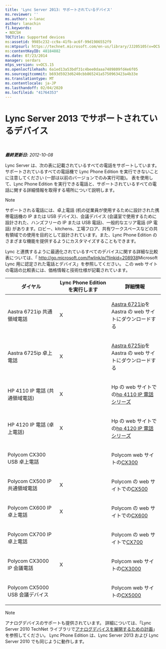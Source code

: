 ```yaml
---
title: 'Lync Server 2013: サポートされているデバイス'
ms.reviewer: ''
ms.author: v-lanac
author: lanachin
f1.keywords:
- NOCSH
TOCTitle: Supported devices
ms:assetid: 9985c232-cc9a-41fb-ac6f-99d1986552f9
ms:mtpsurl: https://technet.microsoft.com/en-us/library/JJ205105(v=OCS.15)
ms:contentKeyID: 48184882
ms.date: 07/23/2014
manager: serdars
mtps_version: v=OCS.15
ms.openlocfilehash: 6a1ed13a53bdf31c4bee0daaa7489809fd4e6f05
ms.sourcegitcommit: b693d5923d6240cbb865241a5750963423a4b33e
ms.translationtype: MT
ms.contentlocale: ja-JP
ms.lasthandoff: 02/04/2020
ms.locfileid: "41764353"
---
```

<div data-xmlns="http://www.w3.org/1999/xhtml">

<div class="topic" data-xmlns="http://www.w3.org/1999/xhtml" data-msxsl="urn:schemas-microsoft-com:xslt" data-cs="http://msdn.microsoft.com/en-us/">

<div data-asp="http://msdn2.microsoft.com/asp">

# <a name="supported-devices-in-lync-server-2013"></a>Lync Server 2013 でサポートされているデバイス

</div>

<div id="mainSection">

<div id="mainBody">

<span> </span>

_**最終更新日:** 2012-10-08_

Lync Server は、次の表に記載されているすべての電話をサポートしています。 サポートされているすべての電話機で Lync Phone Edition を実行できないことに注意してください (一部は以前のバージョンでのみ実行可能)。 表を使用して、Lync Phone Edition を実行できる電話と、サポートされているすべての電話に関する詳細情報を取得する場所について説明します。

<div>


> [!NOTE]  
> サポートされる電話には、卓上電話 (机の従業員が使用するために設計された携帯電話機の IP または USB デバイス)、会議デバイス (会議室で使用するために設計された、ハンズフリーの IP または USB 電話)、一般的なエリア電話 (IP 電話) があります。ロビー、kitchens、工場フロア、共有ワークスペースなどの共有領域での使用を目的として設計されています。また、Lync Phone Edition のさまざまな機能を提供するようにカスタマイズすることもできます。



</div>

Lync と連携するように最適化されているすべてのデバイスに関する詳細な比較表については、「 <http://go.microsoft.com/fwlink/p/?linkid=208938>Microsoft Lync 用に認定された電話とデバイス」を参照してください。 この web サイトの電話の比較表には、価格情報と技術仕様が記載されています。


<table>
<colgroup>
<col style="width: 33%" />
<col style="width: 33%" />
<col style="width: 33%" />
</colgroup>
<thead>
<tr class="header">
<th>ダイヤル</th>
<th>Lync Phone Edition を実行します</th>
<th>詳細情報</th>
</tr>
</thead>
<tbody>
<tr class="odd">
<td><p>Aastra 6721ip 共通領域電話</p></td>
<td><p>X</p></td>
<td><p><a href="http://www.aastra.com/document-library.htm?curr_fam=aastra+6720ip%26curr_nav=2%26prod_id=6074">Aastra 6721ip</a>を Aastra の web サイトにダウンロードする</p></td>
</tr>
<tr class="even">
<td><p>Aastra 6725ip 卓上電話</p></td>
<td><p>X</p></td>
<td><p><a href="http://www.aastra.com/document-library.htm?curr_fam=aastra+6720ip%26curr_nav=2%26prod_id=12991">Aastra 6725ip</a>を Aastra の web サイトにダウンロードする</p></td>
</tr>
<tr class="odd">
<td><p>HP 4110 IP 電話 (共通領域電話)</p></td>
<td><p>X</p></td>
<td><p>Hp の web サイトでの<a href="http://h20000.www2.hp.com/bizsupport/techsupport/home.jsp?lang=en%2cen%26cc=us%2cus%26prodtypeid=12883%26prodseriesid=5171755">hp 4110 IP 電話シリーズ</a></p></td>
</tr>
<tr class="even">
<td><p>HP 4120 IP 電話 (卓上電話)</p></td>
<td><p>X</p></td>
<td><p>Hp の web サイトでの<a href="http://h20000.www2.hp.com/bizsupport/techsupport/home.jsp?lang=en%2cen%26cc=us%2cus%26prodtypeid=12883%26prodseriesid=5204220">hp 4120 IP 電話シリーズ</a></p></td>
</tr>
<tr class="odd">
<td><p>Polycom CX300 USB 卓上電話</p></td>
<td></td>
<td><p>Polycom web サイトの<a href="http://support.polycom.com/polycomservice/support/us/support/voice/cx/communicator_cx300.html">CX300</a></p></td>
</tr>
<tr class="even">
<td><p>Polycom CX500 IP 共通領域電話</p></td>
<td><p>X</p></td>
<td><p>Polycom の web サイトでの<a href="http://support.polycom.com/polycomservice/support/us/support/voice/cx/communicator_cx500.html">CX500</a></p></td>
</tr>
<tr class="odd">
<td><p>Polycom CX600 IP 卓上電話</p></td>
<td><p>X</p></td>
<td><p>Polycom の web サイトでの<a href="http://support.polycom.com/polycomservice/support/us/support/voice/cx/communicator_cx600.html">CX600</a></p></td>
</tr>
<tr class="even">
<td><p>Polycom CX700 IP 卓上電話</p></td>
<td></td>
<td><p>Polycom の web サイトで<a href="http://support.polycom.com/polycomservice/support/us/support/voice/cx/communicator_cx700.html">CX700</a></p></td>
</tr>
<tr class="odd">
<td><p>Polycom CX3000 IP 会議電話</p></td>
<td><p>X</p></td>
<td><p>Polycom web サイトの<a href="http://support.polycom.com/polycomservice/support/us/support/voice/cx/cx3000.html">CX3000</a></p></td>
</tr>
<tr class="even">
<td><p>Polycom CX5000 USB 会議デバイス</p></td>
<td></td>
<td><p>Polycom web サイトの<a href="http://support.polycom.com/polycomservice/support/us/support/voice/cx/cx5000.html">CX5000</a></p></td>
</tr>
</tbody>
</table>


<div>


> [!NOTE]  
> アナログデバイスのサポートも提供されています。 詳細については、「Lync Server 2010 TechNet ライブラリで<A href="http://go.microsoft.com/fwlink/p/?linkid=257502">アナログデバイスを展開するための計画</A>」を参照してください。 Lync Phone Edition は、Lync Server 2013 および Lync Server 2010 でも同じように動作します。



</div>

</div>

<span> </span>

</div>

</div>

</div>

